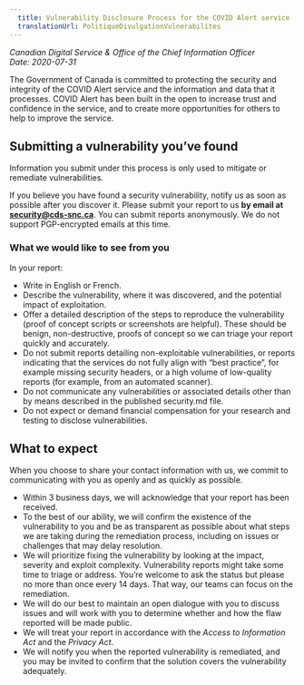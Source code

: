 ```yaml
---
  title: Vulnerability Disclosure Process for the COVID Alert service
  translationUrl: PolitiqueDivulgationVulnerabilites
---
```


_Canadian Digital Service & Office of the Chief Information Officer_\
_Date: 2020-07-31_

The Government of Canada is committed to protecting the security and integrity of the COVID Alert service and the information and data that it processes. COVID Alert has been built in the open to increase trust and confidence in the service, and to create more opportunities for others to help to improve the service.

## Submitting a vulnerability you’ve found

Information you submit under this process is only used to mitigate or remediate vulnerabilities.

If you believe you have found a security vulnerability, notify us as soon as possible after you discover it. Please submit your report to us **by email at [security@cds-snc.ca](mailto:security@cds-snc.ca)**. You can submit reports anonymously. We do not support PGP-encrypted emails at this time.

### What we would like to see from you

In your report:

*   Write in English or French.
*   Describe the vulnerability, where it was discovered, and the potential impact of exploitation.
*   Offer a detailed description of the steps to reproduce the vulnerability (proof of concept scripts or screenshots are helpful). These should be benign, non-destructive, proofs of concept so we can triage your report quickly and accurately.
*   Do not submit reports detailing non-exploitable vulnerabilities, or reports indicating that the services do not fully align with “best practice”, for example missing security headers, or a high volume of low-quality reports (for example, from an automated scanner).
*   Do not communicate any vulnerabilities or associated details other than by means described in the published security.md file.
*   Do not expect or demand financial compensation for your research and testing to disclose vulnerabilities.

## What to expect

When you choose to share your contact information with us, we commit to communicating with you as openly and as quickly as possible.

*   Within 3 business days, we will acknowledge that your report has been received.
*   To the best of our ability, we will confirm the existence of the vulnerability to you and be as transparent as possible about what steps we are taking during the remediation process, including on issues or challenges that may delay resolution.
*   We will prioritize fixing the vulnerability by looking at the impact, severity and exploit complexity. Vulnerability reports might take some time to triage or address. You’re welcome to ask the status but please no more than once every 14 days. That way, our teams can focus on the remediation.
*   We will do our best to maintain an open dialogue with you to discuss issues and will work with you to determine whether and how the flaw reported will be made public.
*   We will treat your report in accordance with the _Access to Information Act_ and the _Privacy Act_.
*   We will notify you when the reported vulnerability is remediated, and you may be invited to confirm that the solution covers the vulnerability adequately.
